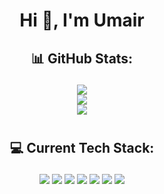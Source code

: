<h1 align="center">Hi 👋, I'm Umair</h1>

## <p align="center"> 📊 GitHub Stats:</p>
<p align="center"> 
<a href="#--github-stats"><img src="https://github-readme-stats.vercel.app/api/top-langs/?username=umairriazdev&theme=dark&hide_border=false&include_all_commits=false&count_private=false&layout=compact"/> </a><br/>
<a href="#--github-stats"><img src="https://github-readme-streak-stats.herokuapp.com/?user=umairriazdev&theme=dark&hide_border=false"/> </a><br/>
<a href="#--github-stats"><img src="https://github-readme-stats.vercel.app/api?username=umairriazdev&theme=dark&hide_border=false&include_all_commits=false&count_private=false"/> </a>
</p>

#
## <p align="center"> 💻 Current Tech Stack:</p>
<p align="center"> 
<a href="#--current-tech-stack"><img src="https://img.shields.io/badge/html5-%23E34F26.svg?style=for-the-badge&logo=html5&logoColor=white"/></a> <a href="#--current-tech-stack"><img src="https://img.shields.io/badge/css3-%231572B6.svg?style=for-the-badge&logo=css3&logoColor=white"/></a>  <a href="#--current-tech-stack"><img src="https://img.shields.io/badge/javascript-%23323330.svg?style=for-the-badge&logo=javascript&logoColor=%23F7DF1E"/></a> <a href="#--current-tech-stack"><img src="https://img.shields.io/badge/node.js-6DA55F?style=for-the-badge&logo=node.js&logoColor=white"/></a> <a href="#--current-tech-stack"><img src="https://img.shields.io/badge/react-%2320232a.svg?style=for-the-badge&logo=react&logoColor=%2361DAFB"/></a> <a href="#--current-tech-stack"><img src="https://img.shields.io/badge/github%20pages-121013?style=for-the-badge&logo=github&logoColor=white"/></a> <a href="#--current-tech-stack"><img src="https://img.shields.io/badge/netlify-%23000000.svg?style=for-the-badge&logo=netlify&logoColor=#00C7B7"/></a>
</p>
